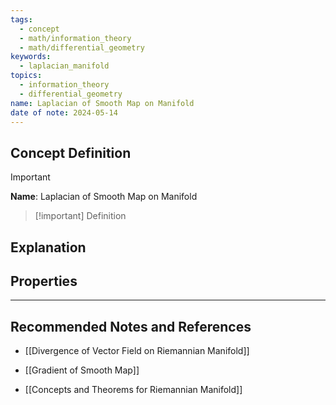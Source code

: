 ```yaml
---
tags:
  - concept
  - math/information_theory
  - math/differential_geometry
keywords:
  - laplacian_manifold
topics:
  - information_theory
  - differential_geometry
name: Laplacian of Smooth Map on Manifold
date of note: 2024-05-14
---
```


## Concept Definition

>[!important]
>**Name**: Laplacian of Smooth Map on Manifold

>[!important] Definition
>



## Explanation



## Properties





-----------
##  Recommended Notes and References

- [[Divergence of Vector Field on Riemannian Manifold]]
- [[Gradient of Smooth Map]]

- [[Concepts and Theorems for Riemannian Manifold]]